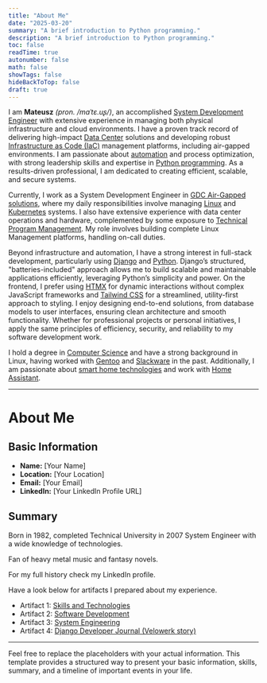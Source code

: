 ```yaml
---
title: "About Me"
date: "2025-03-20"
summary: "A brief introduction to Python programming."
description: "A brief introduction to Python programming."
toc: false
readTime: true
autonumber: false
math: false
showTags: false
hideBackToTop: false
draft: true
---
```


I am **Mateusz** *(pron. /maˈtɛ.uʂ/)*, an accomplished [System Development Engineer](https://en.wikipedia.org/wiki/Systems_engineering) with extensive experience in managing both physical infrastructure and cloud environments. I have a proven track record of delivering high-impact [Data Center](https://en.wikipedia.org/wiki/Data_center) solutions and developing robust [Infrastructure as Code (IaC)](https://en.wikipedia.org/wiki/Infrastructure_as_code) management platforms, including air-gapped environments. I am passionate about [automation](https://en.wikipedia.org/wiki/Automation) and process optimization, with strong leadership skills and expertise in [Python programming](https://www.python.org/). As a results-driven professional, I am dedicated to creating efficient, scalable, and secure systems.

Currently, I work as a System Development Engineer in [GDC Air-Gapped solutions](https://cloud.google.com/distributed-cloud/), where my daily responsibilities involve managing [Linux](https://en.wikipedia.org/wiki/Linux) and [Kubernetes](https://kubernetes.io/) systems. I also have extensive experience with data center operations and hardware, complemented by some exposure to [Technical Program Management](https://en.wikipedia.org/wiki/Technical_program_manager). My role involves building complete Linux Management platforms, handling on-call duties.

Beyond infrastructure and automation, I have a strong interest in full-stack development, particularly using [Django](https://www.djangoproject.com/) and [Python](https://www.python.org/). Django’s structured, "batteries-included" approach allows me to build scalable and maintainable applications efficiently, leveraging Python’s simplicity and power. On the frontend, I prefer using [HTMX](https://htmx.org/) for dynamic interactions without complex JavaScript frameworks and [Tailwind CSS](https://tailwindcss.com/) for a streamlined, utility-first approach to styling. I enjoy designing end-to-end solutions, from database models to user interfaces, ensuring clean architecture and smooth functionality. Whether for professional projects or personal initiatives, I apply the same principles of efficiency, security, and reliability to my software development work.

I hold a degree in [Computer Science](https://en.wikipedia.org/wiki/Computer_science) and have a strong background in Linux, having worked with [Gentoo](https://www.gentoo.org/) and [Slackware](http://www.slackware.com/) in the past. Additionally, I am passionate about [smart home technologies](https://en.wikipedia.org/wiki/Home_automation) and work with [Home Assistant](https://www.home-assistant.io/). 

---

# About Me

## Basic Information
- **Name:** [Your Name]
- **Location:** [Your Location]
- **Email:** [Your Email]
- **LinkedIn:** [Your LinkedIn Profile URL]

## Summary
Born in 1982, completed Technical University in 2007
System Engineer with a wide knowledge of technologies.

Fan of heavy metal music and fantasy novels.

For my full history check my LinkedIn profile.

Have a look below for artifacts I prepared about my experience.

- Artifact 1: [Skills and Technologies](../artifacts/skills.md)
- Artifact 2: [Software Development](../artifacts/software-development.md)
- Artifact 3: [System Engineering](../artifacts/system-engineering.md)
- Artifact 4: [Django Developer Journal (Velowerk story)](../artifacts/django-developer-journal.md)


---

Feel free to replace the placeholders with your actual information. This template provides a structured way to present your basic information, skills, summary, and a timeline of important events in your life.